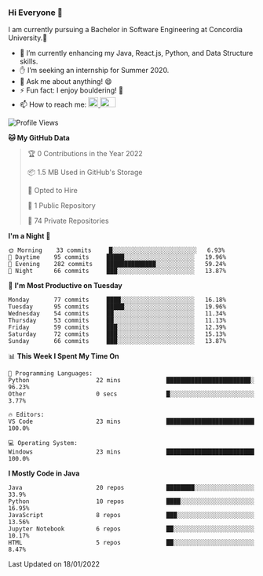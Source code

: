 ### Hi Everyone 👋
I am currently pursuing a Bachelor in Software Engineering at Concordia University.🏫

- 🌱 I’m currently enhancing my Java, React.js, Python, and Data Structure skills.
- ✋ I’m seeking an internship for Summer 2020.
- 💬 Ask me about anything! 😄
- ⚡ Fun fact: I enjoy bouldering! 🧗‍
- 📫 How to reach me: <a href="https://www.linkedin.com/in/siu-tong-ye/" target="_blank"> <img width="20px" width="32" src="https://cdn.jsdelivr.net/npm/simple-icons@v3/icons/linkedin.svg" /> </a> <a href="mailto:SiuTongYe@gmail.com" target="_blank"> <img height="20" width="32" src="https://cdn.jsdelivr.net/npm/simple-icons@v3/icons/gmail.svg" /> </a>

<!--START_SECTION:waka-->
![Profile Views](http://img.shields.io/badge/Profile%20Views-1-blue)

**🐱 My GitHub Data** 

> 🏆 0 Contributions in the Year 2022
 > 
> 📦 1.5 MB Used in GitHub's Storage 
 > 
> 💼 Opted to Hire
 > 
> 📜 1 Public Repository 
 > 
> 🔑 74 Private Repositories  
 > 
**I'm a Night 🦉** 

```text
🌞 Morning    33 commits     █░░░░░░░░░░░░░░░░░░░░░░░░   6.93% 
🌆 Daytime    95 commits     █████░░░░░░░░░░░░░░░░░░░░   19.96% 
🌃 Evening    282 commits    ██████████████░░░░░░░░░░░   59.24% 
🌙 Night      66 commits     ███░░░░░░░░░░░░░░░░░░░░░░   13.87%

```
📅 **I'm Most Productive on Tuesday** 

```text
Monday       77 commits     ████░░░░░░░░░░░░░░░░░░░░░   16.18% 
Tuesday      95 commits     █████░░░░░░░░░░░░░░░░░░░░   19.96% 
Wednesday    54 commits     ██░░░░░░░░░░░░░░░░░░░░░░░   11.34% 
Thursday     53 commits     ██░░░░░░░░░░░░░░░░░░░░░░░   11.13% 
Friday       59 commits     ███░░░░░░░░░░░░░░░░░░░░░░   12.39% 
Saturday     72 commits     ███░░░░░░░░░░░░░░░░░░░░░░   15.13% 
Sunday       66 commits     ███░░░░░░░░░░░░░░░░░░░░░░   13.87%

```


📊 **This Week I Spent My Time On** 

```text
💬 Programming Languages: 
Python                   22 mins             ████████████████████████░   96.23% 
Other                    0 secs              █░░░░░░░░░░░░░░░░░░░░░░░░   3.77%

🔥 Editors: 
VS Code                  23 mins             █████████████████████████   100.0%

💻 Operating System: 
Windows                  23 mins             █████████████████████████   100.0%

```

**I Mostly Code in Java** 

```text
Java                     20 repos            ████████░░░░░░░░░░░░░░░░░   33.9% 
Python                   10 repos            ████░░░░░░░░░░░░░░░░░░░░░   16.95% 
JavaScript               8 repos             ███░░░░░░░░░░░░░░░░░░░░░░   13.56% 
Jupyter Notebook         6 repos             ██░░░░░░░░░░░░░░░░░░░░░░░   10.17% 
HTML                     5 repos             ██░░░░░░░░░░░░░░░░░░░░░░░   8.47%

```



 Last Updated on 18/01/2022
<!--END_SECTION:waka-->
